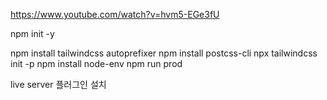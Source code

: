 https://www.youtube.com/watch?v=hvm5-EGe3fU

npm init -y

npm install tailwindcss autoprefixer
npm install postcss-cli
npx tailwindcss init -p
npm install node-env
npm run prod

live server 플러그인 설치
